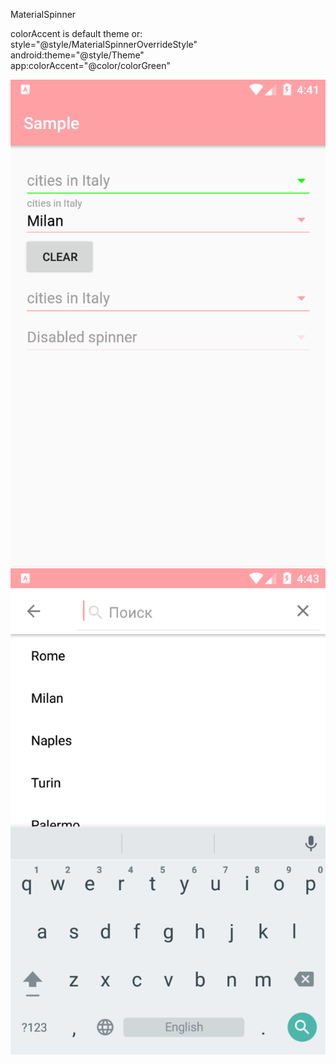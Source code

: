 MaterialSpinner

colorAccent is default theme or:<br>
style="@style/MaterialSpinnerOverrideStyle"<br>
android:theme="@style/Theme"<br>
app:colorAccent="@color/colorGreen"<br>

![Sample1](https://github.com/jura73/MaterialSpinner/blob/master/img/Sample1.png)
![Sample2](https://github.com/jura73/MaterialSpinner/blob/master/img/Sample2.png)
